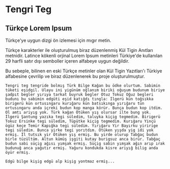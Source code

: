 Tengri Teg
==========

Türkçe Lorem Ipsum
------------------

Türkçe'ye uygun dizgi ön izlemesi için mıgır metin. 

Türkçe karakterler ile oluşturulmuş biraz düzenlenmiş Kül Tigin Anıtları metnidir. Latince kökenli orjinal Lorem Ipsum metinleri Türkiye'de kullanılan 29 harfli satır dışı semboller içeren alfabeye uygun değildir. 

Bu sebeple, bilinen en eski Türkçe metinler olan Kül Tigin Yazıtları'ı Türkiye alfabesine çevrilip ve biraz düzenlenerek bu proje oluşturulmuştur.


    Tengri teg tengride bolmış Türk Bilge Kağan bu ödke olurtum. Sabimin tüketi eşidgil. Ulayu ini yigünüm oğlanım biriki oğuşum budunum biriye şadpıt begler yırıya tarkat buyruk begler Otuz Tokuz Oğuz begleri budunı bu sabimin edgüti eşid katığdı tıngla: İlgerü kün toğsıkka birigerü kün ortusıngaru kurığaru kün batsıkınga yırığaru tün ortusıngaru anda içreki budun kop manga körür. Bunça budun kop itdim. Ol amtı ariyıg yok. Türk kağan Ötüken yış olursar ilte bung yok. İlgerü Şantung yazıka tegi süledim, taluyka kiçig tegmedim. Birigerü Tokuz Ersinke tegi süledim, Tüpütke kiçig tegmedim. Kurığaru Yinçü ögüz keçe Temir Kapığka tegi süledim. Yırığaru Yir Bayırku yiririge tegi süledim. Bunca yirke tegi yorıtdım. Ötüken yışda yig idi yok ermiş. İl tutsık yir Ötüken yış ermiş. Bu yirde olurup Tabğaç budun birle tüzültüm. Altun kümüş işgiti kutay burigsuz anca birür. Tabğaç budun sabi süçig ağısı yımşak ermiş. Süçig sabin yımşak ağın arıp ırak budunuğ anca yağutır ermiş. Yağuru kondukda kisre ariyığ bilig anda öyür ermiş.

    Edgü bilge kişig edgü alp kişig yontmaz ermiş...

